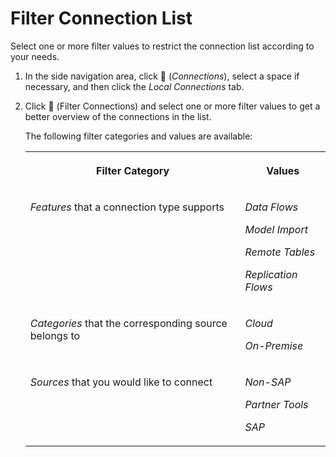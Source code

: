 <!-- loio31f10753fd0e4a6b978d762a04e3bd8a -->

<link rel="stylesheet" type="text/css" href="../css/sap-icons.css"/>

# Filter Connection List

Select one or more filter values to restrict the connection list according to your needs.

1.  In the side navigation area, click <span class="FPA-icons"></span> \(*Connections*\), select a space if necessary, and then click the *Local Connections* tab.

2.  Click <span class="FPA-icons"></span> \(Filter Connections\) and select one or more filter values to get a better overview of the connections in the list.

    The following filter categories and values are available:


    <table>
    <tr>
    <th valign="top">

    Filter Category


    
    </th>
    <th valign="top">

    Values


    
    </th>
    </tr>
    <tr>
    <td valign="top">
    
    *Features* that a connection type supports


    
    </td>
    <td valign="top">
    
    *Data Flows*

    *Model Import*

    *Remote Tables*

    *Replication Flows*


    
    </td>
    </tr>
    <tr>
    <td valign="top">
    
    *Categories* that the corresponding source belongs to


    
    </td>
    <td valign="top">
    
    *Cloud*

    *On-Premise*


    
    </td>
    </tr>
    <tr>
    <td valign="top">
    
    *Sources* that you would like to connect


    
    </td>
    <td valign="top">
    
    *Non-SAP*

    *Partner Tools*

    *SAP*


    
    </td>
    </tr>
    </table>
    

